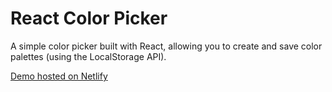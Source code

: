 # React Color Picker
A simple color picker built with React, allowing you to create and save color palettes (using the LocalStorage API).

[Demo hosted on Netlify](https://scintillating-pithivier-757088.netlify.app/)
